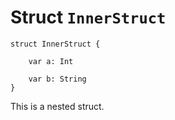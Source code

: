 # Struct `InnerStruct`

```cadence
struct InnerStruct {

    var a: Int

    var b: String
}
```

This is a nested struct.
